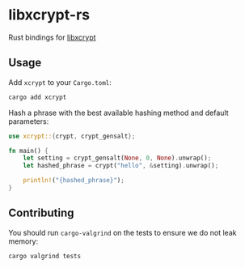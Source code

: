 # libxcrypt-rs

Rust bindings for [libxcrypt](https://github.com/besser82/libxcrypt)

## Usage

Add `xcrypt` to your `Cargo.toml`:

```sh
cargo add xcrypt
```

Hash a phrase with the best available hashing method and default parameters:

```rust
use xcrypt::{crypt, crypt_gensalt};

fn main() {
    let setting = crypt_gensalt(None, 0, None).unwrap();
    let hashed_phrase = crypt("hello", &setting).unwrap();

    println!("{hashed_phrase}");
}
```

## Contributing

You should run `cargo-valgrind` on the tests to ensure we do not leak memory:

```
cargo valgrind tests
```
